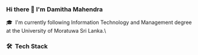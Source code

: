 ### Hi there 👋 I'm Damitha Mahendra

🎓 &nbsp;I'm currently following Information Technology and Management degree at the University of Moratuwa Sri Lanka.\

### 🛠 &nbsp;Tech Stack



